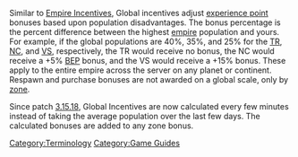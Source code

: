 Similar to [Empire Incentives](Empire_Incentives "wikilink"), Global
incentives adjust [experience point](BEP "wikilink") bonuses based upon
population disadvantages. The bonus percentage is the percent difference
between the highest [empire](empire "wikilink") population and yours.
For example, if the global populations are 40%, 35%, and 25% for the
[TR](TR "wikilink"), [NC](NC "wikilink"), and [VS](VS "wikilink"),
respectively, the TR would receive no bonus, the NC would receive a +5%
[BEP](BEP "wikilink") bonus, and the VS would receive a +15% bonus.
These apply to the entire empire across the server on any planet or
continent. Respawn and purchase bonuses are not awarded on a global
scale, only by [zone](zone "wikilink").

Since patch [3.15.18](3.15.18 "wikilink"), Global Incentives are now
calculated every few minutes instead of taking the average population
over the last few days. The calculated bonuses are added to any zone
bonus.

[Category:Terminology](Category:Terminology "wikilink") [Category:Game
Guides](Category:Game_Guides "wikilink")